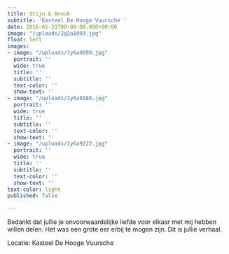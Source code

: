 ```yaml
---
title: Stijn & Anouk
subtitle: 'Kasteel De Hooge Vuursche '
date: 2016-05-21T00:00:00.000+00:00
image: "/uploads/2g2a1093.jpg"
float: left
images:
- image: "/uploads/1y6a9899.jpg"
  portrait: ''
  wide: true
  title: ''
  subtitle: ''
  text-color: ''
  show-text: ''
- image: "/uploads/1y6a9188.jpg"
  portrait: ''
  wide: true
  title: ''
  subtitle: ''
  text-color: ''
  show-text: ''
- image: "/uploads/1y6a9222.jpg"
  portrait: ''
  wide: true
  title: ''
  subtitle: ''
  text-color: ''
  show-text: ''
text-color: light
published: false

---
```

Bedankt dat jullie je onvoorwaardelijke liefde voor elkaar met mij hebben willen delen. Het was een grote eer erbij te mogen zijn. Dit is jullie verhaal.

Locatie: Kasteel De Hooge Vuursche